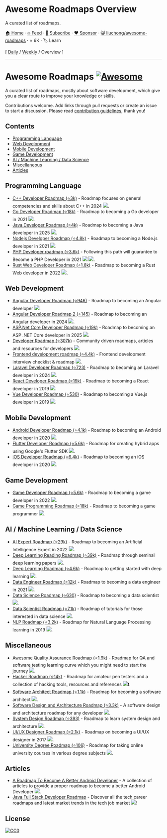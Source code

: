 # Awesome Roadmaps Overview

A curated list of roadmaps.

[🏠 Home](/README.md) · [🔥 Feed](https://www.trackawesomelist.com/liuchong/awesome-roadmaps/rss.xml) · [📮 Subscribe](https://trackawesomelist.us17.list-manage.com/subscribe?u=d2f0117aa829c83a63ec63c2f&id=36a103854c) · [❤️  Sponsor](https://github.com/sponsors/theowenyoung) · [😺 liuchong/awesome-roadmaps](https://github.com/liuchong/awesome-roadmaps) · ⭐ 6K · 🏷️ Learn

[ [Daily](/content/liuchong/awesome-roadmaps/README.md) / [Weekly](/content/liuchong/awesome-roadmaps/week/README.md) / Overview ]

---

# Awesome Roadmaps [![Awesome](https://awesome.re/badge.svg)](https://awesome.re)

A curated list of roadmaps, mostly about software development, which give you a clear route to improve your knowledge or skills.

Contributions welcome.
Add links through pull requests or create an issue to start a discussion.
Please read [contribution guidelines](https://github.com/liuchong/awesome-roadmaps/blob/master/README.md/contributing.md), thank you!

## Contents

*   [Programming Language](#programming-language)
*   [Web Development](#web-development)
*   [Mobile Development](#mobile-development)
*   [Game Development](#game-development)
*   [AI / Machine Learning / Data Science](#ai--machine-learning--data-science)
*   [Miscellaneous](#miscellaneous)
*   [Articles](#articles)

## Programming Language

*   [C++ Developer Roadmap (⭐3k)](https://github.com/salmer/CppDeveloperRoadmap) - Roadmap focuses on general competencies and skills about C++ in 2024 [<img src="https://img.shields.io/badge/Roadmap-2024-green.svg">](https://github.com/salmer/CppDeveloperRoadmap).
*   [Go Developer Roadmap (⭐18k)](https://github.com/Alikhll/golang-developer-roadmap) - Roadmap to becoming a Go developer in 2021 [<img src="https://img.shields.io/badge/Roadmap-2021-yellowgreen.svg">](https://github.com/Alikhll/golang-developer-roadmap).
*   [Java Developer Roadmap (⭐4k)](https://github.com/s4kibs4mi/java-developer-roadmap) - Roadmap to becoming a Java developer in 2025 [<img src="https://img.shields.io/badge/Roadmap-2025-green.svg">](https://github.com/s4kibs4mi/java-developer-roadmap).
*   [Nodejs Developer Roadmap (⭐4.8k)](https://github.com/aliyr/Nodejs-Developer-Roadmap) - Roadmap to becoming a Node.js developer in 2021 [<img src="https://img.shields.io/badge/Roadmap-yellow2021-green.svg">](https://github.com/aliyr/Nodejs-Developer-Roadmap).
*   [PHP Developer roadmap (⭐3.6k)](https://github.com/thecodeholic/php-developer-roadmap) - Following this path will guarantee to Become a PHP Developer in 2021 [<img src="https://img.shields.io/badge/Roadmap-2021-green.svg">](https://github.com/thecodeholic/php-developer-roadmap) [<img src="https://img.shields.io/badge/YouTube-FF0000?logo=youtube">](https://github.com/thecodeholic/php-developer-roadmap).
*   [Rust Web Developer Roadmap (⭐1.8k)](https://github.com/anshulrgoyal/rust-web-developer-roadmap) - Roadmap to becoming a Rust Web developer in 2022 [<img src="https://img.shields.io/badge/Roadmap-2022-green.svg">](https://github.com/anshulrgoyal/rust-web-developer-roadmap).

## Web Development

*   [Angular Developer Roadmap (⭐946)](https://github.com/sulco/angular-developer-roadmap) - Roadmap to becoming an Angular developer [<img src="https://img.shields.io/badge/Roadmap-2018-yellow.svg">](https://github.com/sulco/angular-developer-roadmap).
*   [Angular Developer Roadmap 2 (⭐145)](https://github.com/saifaustcse/angular-developer-roadmap) - Roadmap to becoming an Angular developer in 2024 [<img src="https://img.shields.io/badge/Roadmap-2024-green.svg">](https://github.com/saifaustcse/angular-developer-roadmap).
*   [ASP.Net Core Developer Roadmap (⭐19k)](https://github.com/MoienTajik/AspNetCore-Developer-Roadmap) - Roadmap to becoming an ASP .NET Core developer in 2025 [<img src="https://img.shields.io/badge/Roadmap-2025-green.svg">](https://github.com/MoienTajik/AspNetCore-Developer-Roadmap).
*   [Developer Roadmap (⭐307k)](https://github.com/kamranahmedse/developer-roadmap) - Community driven roadmaps, articles and resources for developers [<img src="https://img.shields.io/badge/Roadmap-2022-green.svg">](https://github.com/kamranahmedse/developer-roadmap).
*   [Frontend development roadmap (⭐4.4k)](https://github.com/sadanandpai/frontend-learning-kit/blob/main/public/2024_FE_roadmap.pdf) - Frontend development interview checklist & roadmap [<img src="https://img.shields.io/badge/Roadmap-2024-green.svg">](https://github.com/sadanandpai/frontend-learning-kit/blob/main/public/2024_FE_roadmap.pdf).
*   [Laravel Developer Roadmap (⭐723)](https://github.com/Hasnayeen/laravel-developer-roadmap) - Roadmap to becoming an Laravel developer in 2024 [<img src="https://img.shields.io/badge/Roadmap-2024-green.svg">](https://github.com/Hasnayeen/laravel-developer-roadmap).
*   [React Developer Roadmap (⭐19k)](https://github.com/adam-golab/react-developer-roadmap) - Roadmap to becoming a React developer in 2019 [<img src="https://img.shields.io/badge/Roadmap-2019-yellowgreen.svg">](https://github.com/adam-golab/react-developer-roadmap).
*   [Vue Developer Roadmap (⭐530)](https://github.com/flaviocopes/vue-developer-roadmap) - Roadmap to becoming a Vue.js developer in 2019 [<img src="https://img.shields.io/badge/Roadmap-2019-yellowgreen.svg">](https://github.com/flaviocopes/vue-developer-roadmap).

## Mobile Development

*   [Android Developer Roadmap (⭐4.1k)](https://github.com/mobile-roadmap/android-developer-roadmap) - Roadmap to becoming an Android developer in 2020 [<img src="https://img.shields.io/badge/Roadmap-2020-yellowgreen.svg">](https://github.com/mobile-roadmap/android-developer-roadmap).
*   [Flutter Developer Roadmap (⭐5.6k)](https://github.com/olexale/flutter_roadmap) - Roadmap for creating hybrid apps using Google's Flutter SDK [<img src="https://img.shields.io/badge/Roadmap-2024-green.svg">](https://github.com/olexale/flutter_roadmap).
*   [iOS Developer Roadmap (⭐6.4k)](https://github.com/BohdanOrlov/iOS-Developer-Roadmap) - Roadmap to becoming an iOS developer in 2020 [<img src="https://img.shields.io/badge/Roadmap-2020-yellowgreen.svg">](https://github.com/BohdanOrlov/iOS-Developer-Roadmap).

## Game Development

*   [Game Developer Roadmap (⭐5.6k)](https://github.com/utilForever/game-developer-roadmap) - Roadmap to becoming a game developer in 2022 [<img src="https://img.shields.io/badge/Roadmap-2022-green.svg">](https://github.com/utilForever/game-developer-roadmap).
*   [Game Programming Roadmap (⭐18k)](https://github.com/miloyip/game-programmer) - Roadmap to becoming a game programmer [<img src="https://img.shields.io/badge/Roadmap-2019-yellow.svg">](https://github.com/miloyip/game-programmer).

## AI / Machine Learning / Data Science

*   [AI Expert Roadmap (⭐29k)](https://github.com/AMAI-GmbH/AI-Expert-Roadmap) - Roadmap to becoming an Artificial Intelligence Expert in 2022 [<img src="https://img.shields.io/badge/Roadmap-2022-green.svg">](https://github.com/AMAI-GmbH/AI-Expert-Roadmap).
*   [Deep Learning Reading Roadmap (⭐39k)](https://github.com/floodsung/Deep-Learning-Papers-Reading-Roadmap) - Roadmap through seminal deep learning papers [<img src="https://img.shields.io/badge/Roadmap-2022-green.svg">](https://github.com/floodsung/Deep-Learning-Papers-Reading-Roadmap).
*   [Deep Learning Roadmap (⭐4.6k)](https://github.com/instillai/deep-learning-roadmap) - Roadmap to getting started with deep learning [<img src="https://img.shields.io/badge/Roadmap-2020-yellowgreen.svg">](https://github.com/instillai/deep-learning-roadmap).
*   [Data Engineer Roadmap (⭐12k)](https://github.com/datastacktv/data-engineer-roadmap) - Roadmap to becoming a data engineer in 2021 [<img src="https://img.shields.io/badge/Roadmap-2021-green.svg">](https://github.com/datastacktv/data-engineer-roadmap).
*   [Data Science Roadmap (⭐630)](https://github.com/boringPpl/data-science-roadmap) - Roadmap to becoming a data scientist [<img src="https://img.shields.io/badge/Roadmap-2020-yellow.svg">](https://github.com/boringPpl/data-science-roadmap).
*   [Data Scientist Roadmap (⭐7.1k)](https://github.com/MrMimic/data-scientist-roadmap) - Roadmap of tutorials for those interested in data science [<img src="https://img.shields.io/badge/Roadmap-2024-green.svg">](https://github.com/MrMimic/data-scientist-roadmap).
*   [NLP Roadmap (⭐3.2k)](https://github.com/graykode/nlp-roadmap) - Roadmap for Natural Language Processing learning in 2019 [<img src="https://img.shields.io/badge/Roadmap-2019-yellowgreen.svg">](https://github.com/graykode/nlp-roadmap).

## Miscellaneous

*   [Awesome Quality Assurance Roadmap (⭐1.9k)](https://github.com/fityanos/awesome-quality-assurance-roadmap) - Roadmap for QA and software testing learning curve which you might need to start the journey [<img src="https://img.shields.io/badge/Roadmap-2021-green.svg">](https://github.com/fityanos/awesome-quality-assurance-roadmap).
*   [Hacker Roadmap (⭐14k)](https://github.com/Sundowndev/hacker-roadmap) - Roadmap for amateur pen testers and a collection of hacking tools, resources and references [<img src="https://img.shields.io/badge/Roadmap-2023-yellow.svg">](https://github.com/Sundowndev/hacker-roadmap)❗.
*   [Software Architect Roadmap (⭐1.1k)](https://github.com/AlaaAttya/software-architect-roadmap) - Roadmap for becoming a software architect [<img src="https://img.shields.io/badge/Roadmap-2018-yellow.svg">](https://github.com/AlaaAttya/software-architect-roadmap).
*   [Software Design and Architecture Roadmap (⭐3.3k)](https://github.com/stemmlerjs/software-design-and-architecture-roadmap) - A software design and architecture roadmap for any developer [<img src="https://img.shields.io/badge/Roadmap-2019-yellow.svg">](https://github.com/stemmlerjs/software-design-and-architecture-roadmap).
*   [System Design Roadmap (⭐393)](https://github.com/mohsenshafiei/system-design-master-plan) - Roadmap to learn system design and architecture [<img src="https://img.shields.io/badge/Roadmap-2024-green.svg">](https://github.com/mohsenshafiei/system-design-master-plan).
*   [UI/UX Designer Roadmap (⭐2.1k)](https://github.com/togiberlin/ui-ux-designer-roadmap) - Roadmap on becoming a UI/UX designer in 2017 [<img src="https://img.shields.io/badge/Roadmap-2017-yellow.svg">](https://github.com/togiberlin/ui-ux-designer-roadmap).
*   [University Degree Roadmap (⭐106)](https://github.com/IlIllII/collecobrary) - Roadmap for taking online university courses in various degree subjects [<img src="https://img.shields.io/badge/Roadmap-2024-green.svg">](https://github.com/IlIllII/collecobrary).

## Articles

*   [A Roadmap To Become A Better Android Developer](https://medium.com/mindorks/a-roadmap-to-become-a-better-android-developer-3038cf7f8c8d) - A collection of articles to provide a proper roadmap to become a better Android Developer <img src="https://img.shields.io/badge/Medium-000000?logo=medium">.
*   [Java Full Stack Developer Roadmap](https://www.scaler.com/blog/java-full-stack-developer-roadmap/) - Discover all the tech career roadmaps and latest market trends in the tech job market <img src="https://img.shields.io/badge/Java-0000FF">!

## License

[![CC0](http://mirrors.creativecommons.org/presskit/buttons/88x31/svg/cc-zero.svg)](https://creativecommons.org/publicdomain/zero/1.0/)

